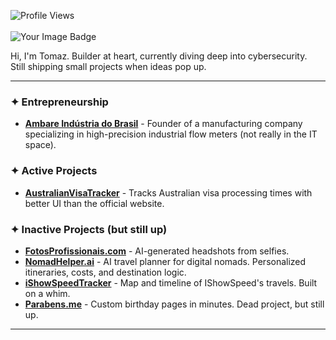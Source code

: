 ![Profile Views](https://komarev.com/ghpvc/?username=TomazMPP&color=blueviolet&style=for-the-badge&label=VISITORS)
<br /> <br />
<img src="https://tryhackme-badges.s3.amazonaws.com/fxCogit.png" alt="Your Image Badge" />

Hi, I'm Tomaz. Builder at heart, currently diving deep into cybersecurity.  
Still shipping small projects when ideas pop up.

---

### ✦ Entrepreneurship  
- [**Ambare Indústria do Brasil**](https://www.ambare.ind.br/) - Founder of a manufacturing company specializing in high-precision industrial flow meters (not really in the IT space).
  
### ✦ Active Projects
- [**AustralianVisaTracker**](https://www.australianvisatracker.com) - Tracks Australian visa processing times with better UI than the official website. 
  
### ✦ Inactive Projects (but still up)

- [**FotosProfissionais.com**](https://www.fotosprofissionais.com) - AI-generated headshots from selfies. 
- [**NomadHelper.ai**](https://www.nomadhelper.ai) - AI travel planner for digital nomads. Personalized itineraries, costs, and destination logic. 
- [**iShowSpeedTracker**](https://www.ishowspeedtracker.com) - Map and timeline of IShowSpeed's travels. Built on a whim.  
- [**Parabens.me**](https://www.parabens.me) - Custom birthday pages in minutes. Dead project, but still up.

---

